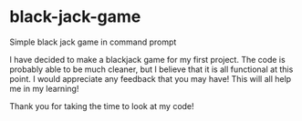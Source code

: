 # black-jack-game
Simple black jack game in command prompt

I have decided to make a blackjack game for my first project. The code is probably able to be much cleaner, but I believe that it is all functional at this point. I would appreciate any feedback that you may have! This will all help me in my learning!

Thank you for taking the time to look at my code!
